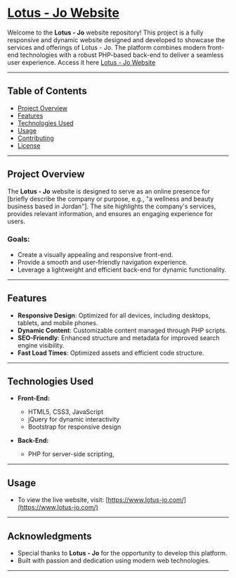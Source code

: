 # [Lotus - Jo Website](https://www.lotus-jo.com/)

Welcome to the **Lotus - Jo** website repository! This project is a fully responsive and dynamic website designed and developed to showcase the services and offerings of Lotus - Jo. The platform combines modern front-end technologies with a robust PHP-based back-end to deliver a seamless user experience. Access it here [Lotus - Jo Website](https://www.lotus-jo.com/)

---

## Table of Contents

- [Project Overview](#project-overview)
- [Features](#features)
- [Technologies Used](#technologies-used)
- [Usage](#usage)
- [Contributing](#contributing)
- [License](#license)

---

## Project Overview

The **Lotus - Jo** website is designed to serve as an online presence for [briefly describe the company or purpose, e.g., "a wellness and beauty business based in Jordan"]. The site highlights the company's services, provides relevant information, and ensures an engaging experience for users.

### Goals:
- Create a visually appealing and responsive front-end.
- Provide a smooth and user-friendly navigation experience.
- Leverage a lightweight and efficient back-end for dynamic functionality.

---

## Features

- **Responsive Design**: Optimized for all devices, including desktops, tablets, and mobile phones.
- **Dynamic Content**: Customizable content managed through PHP scripts.
- **SEO-Friendly**: Enhanced structure and metadata for improved search engine visibility.
- **Fast Load Times**: Optimized assets and efficient code structure.

---

## Technologies Used

- **Front-End:**
  - HTML5, CSS3, JavaScript
  - jQuery for dynamic interactivity
  - Bootstrap for responsive design

- **Back-End:**
  - PHP for server-side scripting,

---

## Usage

- To view the live website, visit: [https://www.lotus-jo.com/](https://www.lotus-jo.com/)
---

## Acknowledgments

- Special thanks to **Lotus - Jo** for the opportunity to develop this platform.
- Built with passion and dedication using modern web technologies.

---
